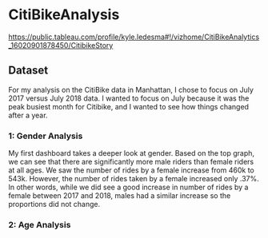 # CitiBikeAnalysis
https://public.tableau.com/profile/kyle.ledesma#!/vizhome/CitiBikeAnalytics_16020901878450/CitibikeStory

## Dataset
For my analysis on the CitiBike data in Manhattan, I chose to focus on July 2017 versus July 2018 data. I wanted to focus on July because it was the peak busiest month for Citibike, and I wanted to see how things changed after a year.


### 1: Gender Analysis
My first dashboard takes a deeper look at gender. Based on the top graph, we can see that there are significantly more male riders than female riders at all ages. We saw the number of rides by a female increase from 460k to 543k. However, the number of rides taken by a female increased only .37%. In other words, while we did see a good increase in number of rides by a female between 2017 and 2018, males had a similar increase so the proportions did not change.

### 2: Age Analysis
